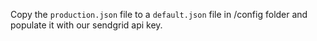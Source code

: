 Copy the `production.json` file to a `default.json` file in /config folder and populate it with our sendgrid api key.